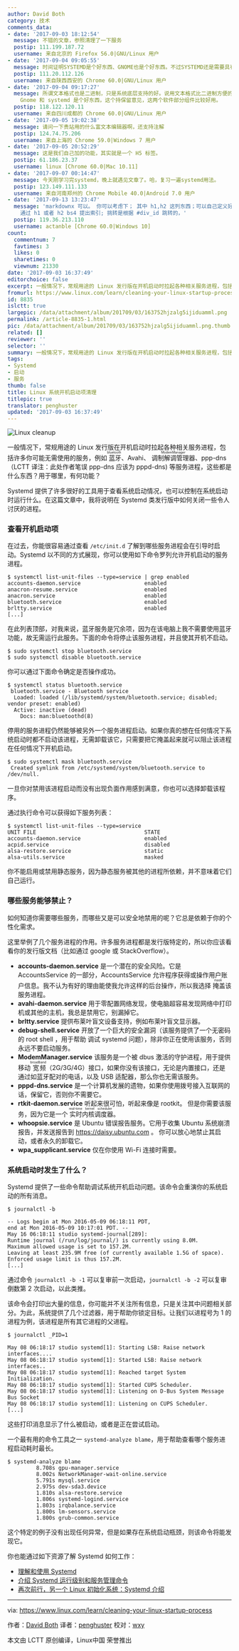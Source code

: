 ```yaml
---
author: David Both
category: 技术
comments_data:
- date: '2017-09-03 18:12:54'
  message: 不错的文章，参照清理了一下服务
  postip: 111.199.187.72
  username: 来自北京的 Firefox 56.0|GNU/Linux 用户
- date: '2017-09-04 09:05:55'
  message: 时间证明SYSTEMD是个好东西、GNOME也是个好东西。不过SYSTEMD还是需要具有良好的用户配置界面，二进制不是给人看滴！！！尤其在系统无法启动的时候！！！
  postip: 111.20.112.126
  username: 来自陕西西安的 Chrome 60.0|GNU/Linux 用户
- date: '2017-09-04 09:17:27'
  message: 所谓文本格式也是二进制，只是系统底层支持的好。说用文本格式比二进制方便的， 是因为那些工具方便，像 C 语言操作字符串，可不是那么方便。至于
    Gnome 和 systemd 是个好东西，这个持保留意见，这两个软件部分组件比较好用。
  postip: 118.122.120.11
  username: 来自四川成都的 Chrome 60.0|GNU/Linux 用户
- date: '2017-09-05 19:02:38'
  message: 请问一下贵站用的什么富文本编辑器啊，还支持注解
  postip: 124.74.75.206
  username: 来自上海的 Chrome 59.0|Windows 7 用户
- date: '2017-09-05 20:52:29'
  message: 这是我们自己加的功能，其实就是一个 H5 标签。
  postip: 61.186.23.37
  username: linux [Chrome 60.0|Mac 10.11]
- date: '2017-09-07 00:14:47'
  message: 今天刚学习完systemd，晚上就遇见文章了。哈，复习一遍systemd用法。
  postip: 123.149.111.133
  username: 来自河南郑州的 Chrome Mobile 40.0|Android 7.0 用户
- date: '2017-09-13 13:23:47'
  message: 'markdownx 可以。 你可以考虑下； 其中 h1,h2 这列东西；可以自己定义好样式；另外目录概要是 利用content 占行显示百分比;
    通过 h1 或者 h2 bs4 提出索引; 挑转是根据 #div_id 跳转的，'
  postip: 119.36.213.110
  username: actanble [Chrome 60.0|Windows 10]
count:
  commentnum: 7
  favtimes: 3
  likes: 0
  sharetimes: 0
  viewnum: 21330
date: '2017-09-03 16:37:49'
editorchoice: false
excerpt: 一般情况下，常规用途的 Linux 发行版在开机启动时拉起各种相关服务进程，包括许多你可能无需使用的服务。
fromurl: https://www.linux.com/learn/cleaning-your-linux-startup-process
id: 8835
islctt: true
largepic: /data/attachment/album/201709/03/163752hjzalg5ijiduamml.png
permalink: /article-8835-1.html
pic: /data/attachment/album/201709/03/163752hjzalg5ijiduamml.png.thumb.jpg
related: []
reviewer: ''
selector: ''
summary: 一般情况下，常规用途的 Linux 发行版在开机启动时拉起各种相关服务进程，包括许多你可能无需使用的服务。
tags:
- Systemd
- 启动
- 服务
thumb: false
title: Linux 系统开机启动项清理
titlepic: true
translator: penghuster
updated: '2017-09-03 16:37:49'
---
```


![Linux cleanup](/data/attachment/album/201709/03/163752hjzalg5ijiduamml.png "Clean up your startup process")


一般情况下，常规用途的 Linux 发行版在开机启动时拉起各种相关服务进程，包括许多你可能无需使用的服务，例如<ruby> 蓝牙 <rt>  bluetooth </rt></ruby>、Avahi、 <ruby> 调制解调管理器 <rt>  ModemManager </rt></ruby>、ppp-dns（LCTT 译注：此处作者笔误 ppp-dns 应该为 pppd-dns) 等服务进程，这些都是什么东西？用于哪里，有何功能？


Systemd 提供了许多很好的工具用于查看系统启动情况，也可以控制在系统启动时运行什么。在这篇文章中，我将说明在 Systemd 类发行版中如何关闭一些令人讨厌的进程。


### 查看开机启动项


在过去，你能很容易通过查看 `/etc/init.d` 了解到哪些服务进程会在引导时启动。Systemd 以不同的方式展现，你可以使用如下命令罗列允许开机启动的服务进程。



```
$ systemctl list-unit-files --type=service | grep enabled
accounts-daemon.service                    enabled
anacron-resume.service                     enabled
anacron.service                            enabled
bluetooth.service                          enabled
brltty.service                             enabled
[...]

```

在此列表顶部，对我来说，蓝牙服务是冗余项，因为在该电脑上我不需要使用蓝牙功能，故无需运行此服务。下面的命令将停止该服务进程，并且使其开机不启动。



```
$ sudo systemctl stop bluetooth.service
$ sudo systemctl disable bluetooth.service

```

你可以通过下面命令确定是否操作成功。



```
$ systemctl status bluetooth.service
 bluetooth.service - Bluetooth service
  Loaded: loaded (/lib/systemd/system/bluetooth.service; disabled; vendor preset: enabled)
  Active: inactive (dead)
    Docs: man:bluetoothd(8)

```

停用的服务进程仍然能够被另外一个服务进程启动。如果你真的想在任何情况下系统启动时都不启动该进程，无需卸载该它，只需要把它掩盖起来就可以阻止该进程在任何情况下开机启动。



```
$ sudo systemctl mask bluetooth.service
 Created symlink from /etc/systemd/system/bluetooth.service to /dev/null.

```

一旦你对禁用该进程启动而没有出现负面作用感到满意，你也可以选择卸载该程序。


通过执行命令可以获得如下服务列表：



```
$ systemctl list-unit-files --type=service                       
UNIT FILE                                  STATE   
accounts-daemon.service                    enabled
acpid.service                              disabled
alsa-restore.service                       static    
alsa-utils.service                         masked

```

你不能启用或禁用静态服务，因为静态服务被其他的进程所依赖，并不意味着它们自己运行。


### 哪些服务能够禁止？


如何知道你需要哪些服务，而哪些又是可以安全地禁用的呢？它总是依赖于你的个性化需求。


这里举例了几个服务进程的作用。许多服务进程都是发行版特定的，所以你应该看看你的发行版文档（比如通过 google 或 StackOverflow）。


* **accounts-daemon.service** 是一个潜在的安全风险。它是 AccountsService 的一部分，AccountsService 允许程序获得或操作用户账户信息。我不认为有好的理由能使我允许这样的后台操作，所以我选择<ruby> 掩盖 <rt>  mask </rt></ruby>该服务进程。
* **avahi-daemon.service** 用于零配置网络发现，使电脑超容易发现网络中打印机或其他的主机，我总是禁用它，别漏掉它。
* **brltty.service** 提供布莱叶盲文设备支持，例如布莱叶盲文显示器。
* **debug-shell.service** 开放了一个巨大的安全漏洞（该服务提供了一个无密码的 root shell ，用于帮助 调试 systemd 问题），除非你正在使用该服务，否则永远不要启动服务。
* **ModemManager.service** 该服务是一个被 dbus 激活的守护进程，用于提供移动<ruby> 宽频 <rt>  broadband </rt></ruby>（2G/3G/4G）接口，如果你没有该接口，无论是内置接口，还是通过如蓝牙配对的电话，以及 USB 适配器，那么你也无需该服务。
* **pppd-dns.service** 是一个计算机发展的遗物，如果你使用拨号接入互联网的话，保留它，否则你不需要它。
* **rtkit-daemon.service** 听起来很可怕，听起来像是 rootkit。 但是你需要该服务，因为它是一个<ruby> 实时内核调度器 <rt>  real-time kernel scheduler </rt></ruby>。
* **whoopsie.service** 是 Ubuntu 错误报告服务。它用于收集 Ubuntu 系统崩溃报告，并发送报告到 <https://daisy.ubuntu.com> 。 你可以放心地禁止其启动，或者永久的卸载它。
* **wpa\_supplicant.service** 仅在你使用 Wi-Fi 连接时需要。


### 系统启动时发生了什么？


Systemd 提供了一些命令帮助调试系统开机启动问题。该命令会重演你的系统启动的所有消息。



```
$ journalctl -b

-- Logs begin at Mon 2016-05-09 06:18:11 PDT,
end at Mon 2016-05-09 10:17:01 PDT. --
May 16 06:18:11 studio systemd-journal[289]:
Runtime journal (/run/log/journal/) is currently using 8.0M.
Maximum allowed usage is set to 157.2M.
Leaving at least 235.9M free (of currently available 1.5G of space).
Enforced usage limit is thus 157.2M.
[...]

```

通过命令 `journalctl -b -1` 可以复审前一次启动，`journalctl -b -2` 可以复审倒数第 2 次启动，以此类推。


该命令会打印出大量的信息，你可能并不关注所有信息，只是关注其中问题相关部分。为此，系统提供了几个过滤器，用于帮助你锁定目标。让我们以进程号为 1 的进程为例，该进程是所有其它进程的父进程。



```
$ journalctl _PID=1

May 08 06:18:17 studio systemd[1]: Starting LSB: Raise network interfaces....
May 08 06:18:17 studio systemd[1]: Started LSB: Raise network interfaces..
May 08 06:18:17 studio systemd[1]: Reached target System Initialization.
May 08 06:18:17 studio systemd[1]: Started CUPS Scheduler.
May 08 06:18:17 studio systemd[1]: Listening on D-Bus System Message Bus Socket
May 08 06:18:17 studio systemd[1]: Listening on CUPS Scheduler.
[...]

```

这些打印消息显示了什么被启动，或者是正在尝试启动。


一个最有用的命令工具之一 `systemd-analyze blame`，用于帮助查看哪个服务进程启动耗时最长。



```
$ systemd-analyze blame
         8.708s gpu-manager.service
         8.002s NetworkManager-wait-online.service
         5.791s mysql.service
         2.975s dev-sda3.device
         1.810s alsa-restore.service
         1.806s systemd-logind.service
         1.803s irqbalance.service
         1.800s lm-sensors.service
         1.800s grub-common.service

```

这个特定的例子没有出现任何异常，但是如果存在系统启动瓶颈，则该命令将能发现它。


你也能通过如下资源了解 Systemd 如何工作：


* [理解和使用 Systemd](https://www.linux.com/learn/understanding-and-using-systemd)
* [介绍 Systemd 运行级别和服务管理命令](https://www.linux.com/learn/intro-systemd-runlevels-and-service-management-commands)
* [再次前行，另一个 Linux 初始化系统：Systemd 介绍](https://www.linux.com/learn/here-we-go-again-another-linux-init-intro-systemd)




---


via: <https://www.linux.com/learn/cleaning-your-linux-startup-process>


作者：[David Both](https://www.linux.com/users/cschroder) 译者：[penghuster](https://github.com/penghuster) 校对：[wxy](https://github.com/wxy)


本文由 LCTT 原创编译，Linux中国 荣誉推出
